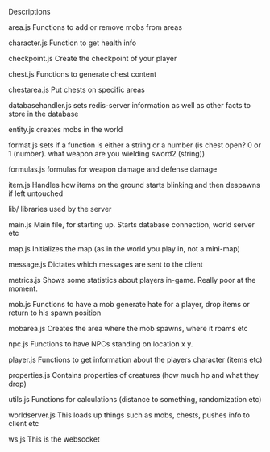 Descriptions

area.js
Functions to add or remove mobs from areas

character.js
Function to get health info

checkpoint.js
Create the checkpoint of your player

chest.js
Functions to generate chest content

chestarea.js
Put chests on specific areas

databasehandler.js
sets redis-server information as well as other facts to store in the
database

entity.js
creates mobs in the world

format.js
sets if a function is either a string or a number (is chest open? 0 or
1 (number). what weapon are you wielding sword2 (string))

formulas.js
formulas for weapon damage and defense damage

item.js
Handles how items on the ground starts blinking and then despawns if
left untouched

lib/
libraries used by the server

main.js
Main file, for starting up. Starts database connection, world server etc

map.js
Initializes the map (as in the world you play in, not a mini-map)

message.js
Dictates which messages are sent to the client

metrics.js
Shows some statistics about players in-game. Really poor at the moment.

mob.js
Functions to have a mob generate hate for a player, drop items or return
to his spawn position

mobarea.js
Creates the area where the mob spawns, where it roams etc

npc.js
Functions to have NPCs standing on location x y.

player.js
Functions to get information about the players character (items etc)

properties.js
Contains properties of creatures (how much hp and what they drop)

utils.js
Functions for calculations (distance to something, randomization etc)

worldserver.js
This loads up things such as mobs, chests, pushes info to client etc 

ws.js
This is the websocket

